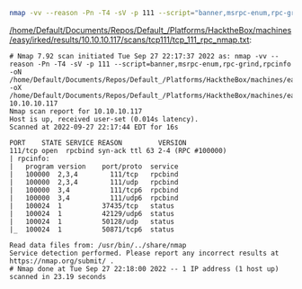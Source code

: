 ```bash
nmap -vv --reason -Pn -T4 -sV -p 111 --script="banner,msrpc-enum,rpc-grind,rpcinfo" -oN "/home/Default/Documents/Repos/Default_/Platforms/HacktheBox/machines/easy/irked/results/10.10.10.117/scans/tcp111/tcp_111_rpc_nmap.txt" -oX "/home/Default/Documents/Repos/Default_/Platforms/HacktheBox/machines/easy/irked/results/10.10.10.117/scans/tcp111/xml/tcp_111_rpc_nmap.xml" 10.10.10.117
```

[/home/Default/Documents/Repos/Default_/Platforms/HacktheBox/machines/easy/irked/results/10.10.10.117/scans/tcp111/tcp_111_rpc_nmap.txt](file:///home/Default/Documents/Repos/Default_/Platforms/HacktheBox/machines/easy/irked/results/10.10.10.117/scans/tcp111/tcp_111_rpc_nmap.txt):

```
# Nmap 7.92 scan initiated Tue Sep 27 22:17:37 2022 as: nmap -vv --reason -Pn -T4 -sV -p 111 --script=banner,msrpc-enum,rpc-grind,rpcinfo -oN /home/Default/Documents/Repos/Default_/Platforms/HacktheBox/machines/easy/irked/results/10.10.10.117/scans/tcp111/tcp_111_rpc_nmap.txt -oX /home/Default/Documents/Repos/Default_/Platforms/HacktheBox/machines/easy/irked/results/10.10.10.117/scans/tcp111/xml/tcp_111_rpc_nmap.xml 10.10.10.117
Nmap scan report for 10.10.10.117
Host is up, received user-set (0.014s latency).
Scanned at 2022-09-27 22:17:44 EDT for 16s

PORT    STATE SERVICE REASON         VERSION
111/tcp open  rpcbind syn-ack ttl 63 2-4 (RPC #100000)
| rpcinfo: 
|   program version    port/proto  service
|   100000  2,3,4        111/tcp   rpcbind
|   100000  2,3,4        111/udp   rpcbind
|   100000  3,4          111/tcp6  rpcbind
|   100000  3,4          111/udp6  rpcbind
|   100024  1          37435/tcp   status
|   100024  1          42129/udp6  status
|   100024  1          50128/udp   status
|_  100024  1          50871/tcp6  status

Read data files from: /usr/bin/../share/nmap
Service detection performed. Please report any incorrect results at https://nmap.org/submit/ .
# Nmap done at Tue Sep 27 22:18:00 2022 -- 1 IP address (1 host up) scanned in 23.19 seconds

```
